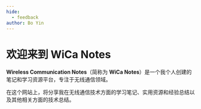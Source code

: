 ```yaml
---
hide:
  - feedback
author: Bo Yin
---
```


# 欢迎来到 WiCa Notes

**Wireless Communication Notes**（简称为 **WiCa Notes**）是一个我个人创建的笔记和学习资源平台，专注于无线通信领域。

在这个网站上，将分享我在无线通信技术方面的学习笔记、实用资源和经验总结以及其他相关方面的技术总结。

<head>
<!-- Google tag (gtag.js) -->
<script async src="https://www.googletagmanager.com/gtag/js?id=G-YPXW9DM0JD"></script>
<script>
  window.dataLayer = window.dataLayer || [];
  function gtag(){dataLayer.push(arguments);}
  gtag('js', new Date());

  gtag('config', 'G-YPXW9DM0JD');
</script>
</head>
